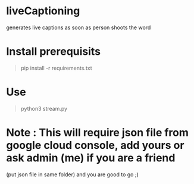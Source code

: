 # liveCaptioning
generates live captions as soon as person shoots the word


# Install prerequisits
> pip install -r requirements.txt

# Use 
> python3 stream.py

# Note : This will require json file from google cloud console, add yours or ask admin (me) if you are a friend
(put json file in same folder) and you are good to go ;)

